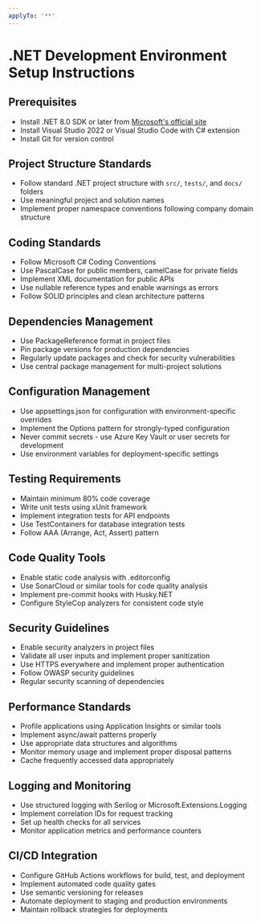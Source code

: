 ```yaml
---
applyTo: '**'
---
```

# .NET Development Environment Setup Instructions

## Prerequisites
- Install .NET 8.0 SDK or later from [Microsoft's official site](https://dotnet.microsoft.com/download)
- Install Visual Studio 2022 or Visual Studio Code with C# extension
- Install Git for version control

## Project Structure Standards
- Follow standard .NET project structure with `src/`, `tests/`, and `docs/` folders
- Use meaningful project and solution names
- Implement proper namespace conventions following company domain structure

## Coding Standards
- Follow Microsoft C# Coding Conventions
- Use PascalCase for public members, camelCase for private fields
- Implement XML documentation for public APIs
- Use nullable reference types and enable warnings as errors
- Follow SOLID principles and clean architecture patterns

## Dependencies Management
- Use PackageReference format in project files
- Pin package versions for production dependencies
- Regularly update packages and check for security vulnerabilities
- Use central package management for multi-project solutions

## Configuration Management
- Use appsettings.json for configuration with environment-specific overrides
- Implement the Options pattern for strongly-typed configuration
- Never commit secrets - use Azure Key Vault or user secrets for development
- Use environment variables for deployment-specific settings

## Testing Requirements
- Maintain minimum 80% code coverage
- Write unit tests using xUnit framework
- Implement integration tests for API endpoints
- Use TestContainers for database integration tests
- Follow AAA (Arrange, Act, Assert) pattern

## Code Quality Tools
- Enable static code analysis with .editorconfig
- Use SonarCloud or similar tools for code quality analysis
- Implement pre-commit hooks with Husky.NET
- Configure StyleCop analyzers for consistent code style

## Security Guidelines
- Enable security analyzers in project files
- Validate all user inputs and implement proper sanitization
- Use HTTPS everywhere and implement proper authentication
- Follow OWASP security guidelines
- Regular security scanning of dependencies

## Performance Standards
- Profile applications using Application Insights or similar tools
- Implement async/await patterns properly
- Use appropriate data structures and algorithms
- Monitor memory usage and implement proper disposal patterns
- Cache frequently accessed data appropriately

## Logging and Monitoring
- Use structured logging with Serilog or Microsoft.Extensions.Logging
- Implement correlation IDs for request tracking
- Set up health checks for all services
- Monitor application metrics and performance counters

## CI/CD Integration
- Configure GitHub Actions workflows for build, test, and deployment
- Implement automated code quality gates
- Use semantic versioning for releases
- Automate deployment to staging and production environments
- Maintain rollback strategies for deployments